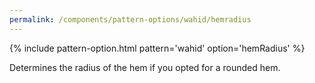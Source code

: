 ```yaml
---
permalink: /components/pattern-options/wahid/hemradius
---
```

{% include pattern-option.html pattern='wahid' option='hemRadius' %}

Determines the radius of the hem if you opted for a rounded hem.
